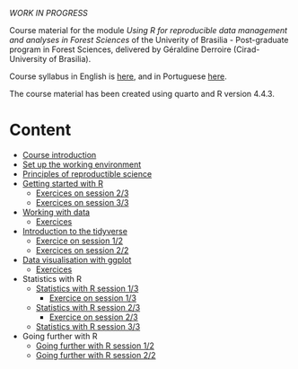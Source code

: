 *WORK IN PROGRESS*

Course material for the module *Using R for reproducible data management and
analyses in Forest Sciences*
of the Univerity of Brasilia - Post-graduate program in Forest Sciences,
delivered by Géraldine Derroire (Cirad-University of Brasilia).

Course syllabus in English is [here](https://geraldinederroire.github.io/Course_R_Forest_Sciences/EFL360457_R_for_Forest_Sciences_2025.pdf),
and in Portuguese [here](https://geraldinederroire.github.io/Course_R_Forest_Sciences/EFL360457_R_para_Ciencias_Florestais_2025.pdf).

The course material has been created using quarto and R version 4.4.3.

# Content

- [Course introduction](https://geraldinederroire.github.io/Course_R_Forest_Sciences)
- [Set up the working environment](https://geraldinederroire.github.io/Course_R_Forest_Sciences/0_installing_enviro)
- [Principles of reproductible science](https://geraldinederroire.github.io/Course_R_Forest_Sciences/1_reproducible_science)
- [Getting started with R](https://geraldinederroire.github.io/Course_R_Forest_Sciences/2_getting_started)
   * [Exercices on session 2/3](https://geraldinederroire.github.io/Course_R_Forest_Sciences/2_getting_started/exo_session_3.pdf)
   * [Exercices on session 3/3](https://geraldinederroire.github.io/Course_R_Forest_Sciences/2_getting_started/exo_session_4.pdf)
- [Working with data](https://geraldinederroire.github.io/Course_R_Forest_Sciences/3_manip_data)
   * [Exercices](https://geraldinederroire.github.io/Course_R_Forest_Sciences/3_manip_data/exo_session_5.pdf)
- [Introduction to the tidyverse](https://geraldinederroire.github.io/Course_R_Forest_Sciences/4_tidyverse)
   * [Exercice on session 1/2](https://geraldinederroire.github.io/Course_R_Forest_Sciences/4_tidyverse/exo_session_6.pdf)
   * [Exercices on session 2/2](https://geraldinederroire.github.io/Course_R_Forest_Sciences/4_tidyverse/exo_session_7.pdf)
- [Data visualisation with ggplot](https://geraldinederroire.github.io/Course_R_Forest_Sciences/5_graph)
  * [Exercices](https://geraldinederroire.github.io/Course_R_Forest_Sciences/5_graph/exo_session_8.pdf)
- Statistics with R
  * [Statistics with R session 1/3](https://geraldinederroire.github.io/Course_R_Forest_Sciences/6_basic_statistics/basic_stats_session1.html)
     * [Exercice on session 1/3](https://geraldinederroire.github.io/Course_R_Forest_Sciences/6_basic_statistics/exo_session9.pdf)
  * [Statistics with R session 2/3](https://geraldinederroire.github.io/Course_R_Forest_Sciences/6_basic_statistics/basic_stats_session2.html)
     * [Exercice on session 2/3](https://geraldinederroire.github.io/Course_R_Forest_Sciences/6_basic_statistics/exo_session10.pdf)
  * [Statistics with R session 3/3](https://geraldinederroire.github.io/Course_R_Forest_Sciences/6_basic_statistics/basic_stats_session3.html)
     <!-- * [Exercice on session 3/3](https://geraldinederroire.github.io/Course_R_Forest_Sciences/6_basic_statistics/exo_session11.pdf) -->
- Going further with R
  * [Going further with R session 1/2](https://geraldinederroire.github.io/Course_R_Forest_Sciences/7_going_further/going_further_session1.html)
  * [Going further with R session 2/2](https://geraldinederroire.github.io/Course_R_Forest_Sciences/7_going_further/going_further_session2.html)

<!--





-->

